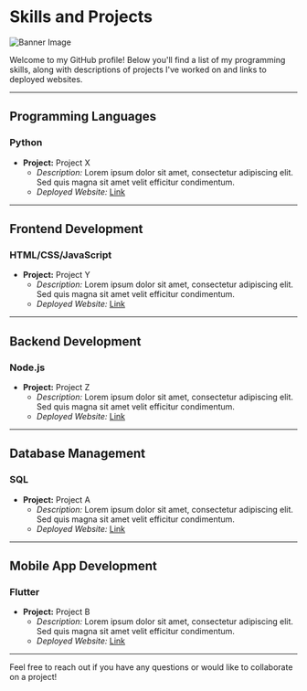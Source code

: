 # Skills and Projects

![Banner Image](link_to_your_banner_image)

Welcome to my GitHub profile! Below you'll find a list of my programming skills, along with descriptions of projects I've worked on and links to deployed websites.

---

## Programming Languages

### Python

- **Project:** Project X
  - *Description:* Lorem ipsum dolor sit amet, consectetur adipiscing elit. Sed quis magna sit amet velit efficitur condimentum.
  - *Deployed Website:* [Link](https://example.com)

---

## Frontend Development

### HTML/CSS/JavaScript

- **Project:** Project Y
  - *Description:* Lorem ipsum dolor sit amet, consectetur adipiscing elit. Sed quis magna sit amet velit efficitur condimentum.
  - *Deployed Website:* [Link](https://example.com)

---

## Backend Development

### Node.js

- **Project:** Project Z
  - *Description:* Lorem ipsum dolor sit amet, consectetur adipiscing elit. Sed quis magna sit amet velit efficitur condimentum.
  - *Deployed Website:* [Link](https://example.com)

---

## Database Management

### SQL

- **Project:** Project A
  - *Description:* Lorem ipsum dolor sit amet, consectetur adipiscing elit. Sed quis magna sit amet velit efficitur condimentum.
  - *Deployed Website:* [Link](https://example.com)

---

## Mobile App Development

### Flutter

- **Project:** Project B
  - *Description:* Lorem ipsum dolor sit amet, consectetur adipiscing elit. Sed quis magna sit amet velit efficitur condimentum.
  - *Deployed Website:* [Link](https://example.com)

---

Feel free to reach out if you have any questions or would like to collaborate on a project!
